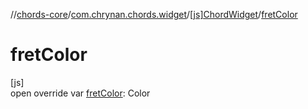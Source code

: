 //[chords-core](../../../index.md)/[com.chrynan.chords.widget](../index.md)/[[js]ChordWidget](index.md)/[fretColor](fret-color.md)

# fretColor

[js]\
open override var [fretColor](fret-color.md): Color
